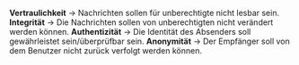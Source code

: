 **Vertraulichkeit** $\rightarrow$ Nachrichten sollen für unberechtigte nicht lesbar sein. 
**Integrität** $\rightarrow$ Die Nachrichten sollen von unberechtigten nicht verändert werden können.
**Authentizität** $\rightarrow$ Die Identität des Absenders soll gewährleistet sein/überprüfbar sein.
**Anonymität** $\rightarrow$ Der Empfänger soll von dem Benutzer nicht zurück verfolgt werden können. 



